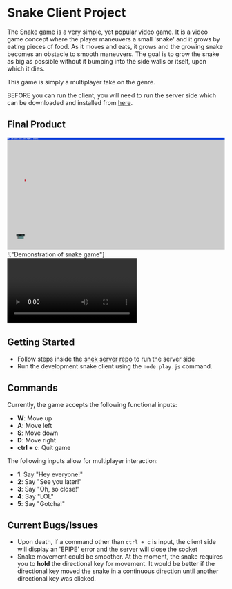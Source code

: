 # Snake Client Project

The Snake game is a very simple, yet popular video game. It is a video game concept where the player maneuvers a small 'snake' and it grows by eating pieces of food. As it moves and eats, it grows and the growing snake becomes an obstacle to smooth maneuvers. The goal is to grow the snake as big as possible without it bumping into the side walls or itself, upon which it dies.

This game is simply a multiplayer take on the genre.

BEFORE you can run the client, you will need to run the server side which can be downloaded and installed from [here](https://github.com/lighthouse-labs/snek-multiplayer).

## Final Product

!["Screen once player is connected"](<Snake Client Startup.png>)
!["Demonstration of snake game"]<video controls src="Snake Demo.mp4" title="Title"></video>

## Getting Started

- Follow steps inside the [snek server repo](https://github.com/lighthouse-labs/snek-multiplayer) to run the server side
- Run the development snake client using the `node play.js` command.

## Commands

Currently, the game accepts the following functional inputs:

- **W**: Move up
- **A**: Move left
- **S**: Move down
- **D**: Move right
- **ctrl + c**: Quit game

The following inputs allow for multiplayer interaction:

- **1**: Say "Hey everyone!"
- **2**: Say "See you later!"
- **3**: Say "Oh, so close!"
- **4**: Say "LOL"
- **5**: Say "Gotcha!"

## Current Bugs/Issues

- Upon death, if a command other than `ctrl + c` is input, the client side will display an 'EPIPE' error and the server will close the socket
- Snake movement could be smoother. At the moment, the snake requires you to **hold** the directional key for movement. It would be better if the directional key moved the snake in a continuous direction until another directional key was clicked.